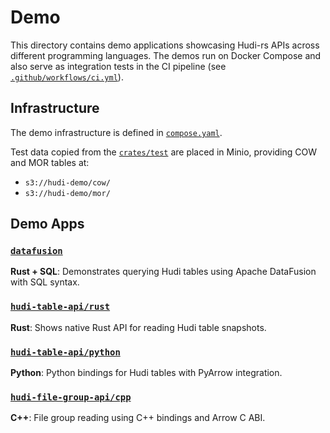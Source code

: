 <!--
  ~ Licensed to the Apache Software Foundation (ASF) under one
  ~ or more contributor license agreements.  See the NOTICE file
  ~ distributed with this work for additional information
  ~ regarding copyright ownership.  The ASF licenses this file
  ~ to you under the Apache License, Version 2.0 (the
  ~ "License"); you may not use this file except in compliance
  ~ with the License.  You may obtain a copy of the License at
  ~
  ~   http://www.apache.org/licenses/LICENSE-2.0
  ~
  ~ Unless required by applicable law or agreed to in writing,
  ~ software distributed under the License is distributed on an
  ~ "AS IS" BASIS, WITHOUT WARRANTIES OR CONDITIONS OF ANY
  ~ KIND, either express or implied.  See the License for the
  ~ specific language governing permissions and limitations
  ~ under the License.
-->

# Demo

This directory contains demo applications showcasing Hudi-rs APIs across different programming languages. The demos run on Docker Compose and also serve as integration tests in the CI pipeline (see [`.github/workflows/ci.yml`](../.github/workflows/ci.yml)).

## Infrastructure

The demo infrastructure is defined in [`compose.yaml`](compose.yaml).

Test data copied from the [`crates/test`](../crates/test/data) are placed in Minio, providing COW and MOR tables at:
- `s3://hudi-demo/cow/`
- `s3://hudi-demo/mor/`

## Demo Apps

### [`datafusion`](apps/datafusion)
**Rust + SQL**: Demonstrates querying Hudi tables using Apache DataFusion with SQL syntax.

### [`hudi-table-api/rust`](apps/hudi-table-api/rust)
**Rust**: Shows native Rust API for reading Hudi table snapshots.

### [`hudi-table-api/python`](apps/hudi-table-api/python)
**Python**: Python bindings for Hudi tables with PyArrow integration.

### [`hudi-file-group-api/cpp`](apps/hudi-file-group-api/cpp)
**C++**: File group reading using C++ bindings and Arrow C ABI.
